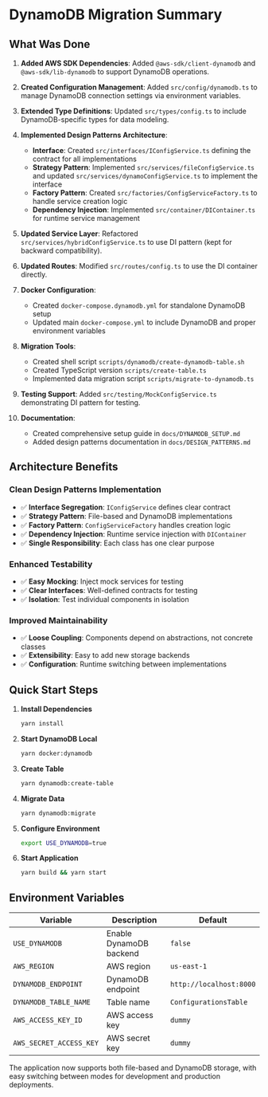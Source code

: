# DynamoDB Migration Summary

## What Was Done

1. **Added AWS SDK Dependencies**: Added `@aws-sdk/client-dynamodb` and `@aws-sdk/lib-dynamodb` to support DynamoDB operations.

2. **Created Configuration Management**: Added `src/config/dynamodb.ts` to manage DynamoDB connection settings via environment variables.

3. **Extended Type Definitions**: Updated `src/types/config.ts` to include DynamoDB-specific types for data modeling.

4. **Implemented Design Patterns Architecture**:
   - **Interface**: Created `src/interfaces/IConfigService.ts` defining the contract for all implementations
   - **Strategy Pattern**: Implemented `src/services/fileConfigService.ts` and updated `src/services/dynamoConfigService.ts` to implement the interface
   - **Factory Pattern**: Created `src/factories/ConfigServiceFactory.ts` to handle service creation logic
   - **Dependency Injection**: Implemented `src/container/DIContainer.ts` for runtime service management

5. **Updated Service Layer**: Refactored `src/services/hybridConfigService.ts` to use DI pattern (kept for backward compatibility).

6. **Updated Routes**: Modified `src/routes/config.ts` to use the DI container directly.

7. **Docker Configuration**:
   - Created `docker-compose.dynamodb.yml` for standalone DynamoDB setup
   - Updated main `docker-compose.yml` to include DynamoDB and proper environment variables

8. **Migration Tools**:
   - Created shell script `scripts/dynamodb/create-dynamodb-table.sh`
   - Created TypeScript version `scripts/create-table.ts`
   - Implemented data migration script `scripts/migrate-to-dynamodb.ts`

9. **Testing Support**: Added `src/testing/MockConfigService.ts` demonstrating DI pattern for testing.

10. **Documentation**:
    - Created comprehensive setup guide in `docs/DYNAMODB_SETUP.md`
    - Added design patterns documentation in `docs/DESIGN_PATTERNS.md`

## Architecture Benefits

### **Clean Design Patterns Implementation**

- ✅ **Interface Segregation**: `IConfigService` defines clear contract
- ✅ **Strategy Pattern**: File-based and DynamoDB implementations
- ✅ **Factory Pattern**: `ConfigServiceFactory` handles creation logic
- ✅ **Dependency Injection**: Runtime service injection with `DIContainer`
- ✅ **Single Responsibility**: Each class has one clear purpose

### **Enhanced Testability**

- ✅ **Easy Mocking**: Inject mock services for testing
- ✅ **Clear Interfaces**: Well-defined contracts for testing
- ✅ **Isolation**: Test individual components in isolation

### **Improved Maintainability**

- ✅ **Loose Coupling**: Components depend on abstractions, not concrete classes
- ✅ **Extensibility**: Easy to add new storage backends
- ✅ **Configuration**: Runtime switching between implementations

## Quick Start Steps

1. **Install Dependencies**

   ```bash
   yarn install
   ```

2. **Start DynamoDB Local**

   ```bash
   yarn docker:dynamodb
   ```

3. **Create Table**

   ```bash
   yarn dynamodb:create-table
   ```

4. **Migrate Data**

   ```bash
   yarn dynamodb:migrate
   ```

5. **Configure Environment**

   ```bash
   export USE_DYNAMODB=true
   ```

6. **Start Application**
   ```bash
   yarn build && yarn start
   ```

## Environment Variables

| Variable                | Description             | Default                 |
| ----------------------- | ----------------------- | ----------------------- |
| `USE_DYNAMODB`          | Enable DynamoDB backend | `false`                 |
| `AWS_REGION`            | AWS region              | `us-east-1`             |
| `DYNAMODB_ENDPOINT`     | DynamoDB endpoint       | `http://localhost:8000` |
| `DYNAMODB_TABLE_NAME`   | Table name              | `ConfigurationsTable`   |
| `AWS_ACCESS_KEY_ID`     | AWS access key          | `dummy`                 |
| `AWS_SECRET_ACCESS_KEY` | AWS secret key          | `dummy`                 |

The application now supports both file-based and DynamoDB storage, with easy switching between modes for development and production deployments.
